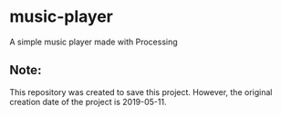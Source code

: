 # music-player
A simple music player made with Processing
## Note:
This repository was created to save this project. However, the original creation date of the project is 2019-05-11.
